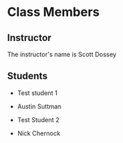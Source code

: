 # Class Members

## Instructor

The instructor's name is Scott Dossey

## Students

* Test student 1
* Austin Suttman

* Test Student 2
* Nick Chernock